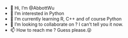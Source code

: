 - 👋 Hi, I’m @AbbottWu
- 👀 I’m interested in Python
- 🌱 I’m currently learning R, C++ and of course Python
- 💞️ I’m looking to collaborate on ? I can't tell you it now.
- 📫 How to reach me ? Guess please.😜

<!---
AbbottWu/AbbottWu is a ✨ special ✨ repository because its `README.md` (this file) appears on your GitHub profile.
You can click the Preview link to take a look at your changes.
--->
